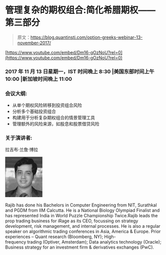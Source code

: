 # 管理复杂的期权组合:简化希腊期权——第三部分

> 原文：<https://blog.quantinsti.com/option-greeks-webinar-13-november-2017/>

[https://www.youtube.com/embed/Dm16-gOzNoU?rel=0](https://www.youtube.com/embed/Dm16-gOzNoU?rel=0)

### 2017 年 11 月 13 日星期一，IST 时间晚上 8:30 |美国东部时间上午 10:00 |新加坡时间晚上 11:00

### **会议大纲:**

*   从单个期权风险转移到投资组合风险
*   分析多个基础投资组合
*   构建用于分析复杂期权组合的情景管理工具
*   管理额外的风险来源，如股息和股票借贷风险

### **关于演讲者:**

拉吉布·兰詹·博拉

![](img/8e3beef722a40c2dc76ce740c30162a3.png)

Rajib has done his Bachelors in Computer Engineering from NIT, Surathkal and PGDM from IIM Calcutta. He is a National Biology Olympiad Finalist and has represented India in World Puzzle Championship Twice.Rajib leads the prop trading business for iRage as its CEO, focussing on strategy development, risk management, and internal processes. He is also a regular speaker on algorithmic trading conferences in Asia, America & Europe. Prior experiences – Quant research (Bloomberg, NY); High-frequency trading (Optiver, Amsterdam); Data analytics technology (Oracle); Business strategy for an investment firm & derivatives exchanges (PwC).